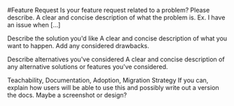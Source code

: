 #Feature Request
Is your feature request related to a problem? Please describe. A clear and concise description of what the problem is. Ex. I have an issue when [...]

Describe the solution you'd like A clear and concise description of what you want to happen. Add any considered drawbacks.

Describe alternatives you've considered A clear and concise description of any alternative solutions or features you've considered.

Teachability, Documentation, Adoption, Migration Strategy If you can, explain how users will be able to use this and possibly write out a version the docs. Maybe a screenshot or design?

